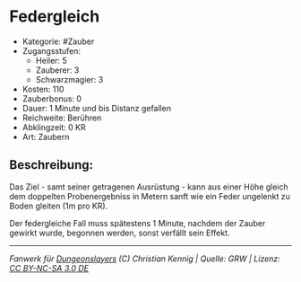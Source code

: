 # Federgleich

- Kategorie: #Zauber
- Zugangsstufen:
  - Heiler: 5
  - Zauberer: 3
  - Schwarzmagier: 3
- Kosten: 110
- Zauberbonus: 0
- Dauer: 1 Minute und bis Distanz gefallen
- Reichweite: Berühren
- Abklingzeit: 0 KR
- Art: Zaubern

## Beschreibung:

Das Ziel - samt seiner getragenen Ausrüstung - kann aus einer Höhe gleich dem doppelten Probenergebniss in Metern sanft wie ein Feder ungelenkt zu Boden gleiten (1m pro KR).

Der federgleiche Fall muss spätestens 1 Minute, nachdem der Zauber gewirkt wurde, begonnen werden, sonst verfällt sein Effekt.

---

_Fanwerk für [Dungeonslayers](https://www.dungeonslayers.net/) (C) Christian Kennig | Quelle: GRW | Lizenz: [CC BY-NC-SA 3.0 DE](https://creativecommons.org/licenses/by-nc-sa/3.0/de/)_
